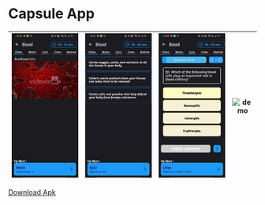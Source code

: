 # Capsule App

| ![video](media/video.jpg) | ![notes](media/notes.jpg) | ![quiz](media/quiz.jpg) | ![demo](media/demo.gif) |
|---------------------------|-------------------|------------------|------------------|

[Download Apk](https://drive.google.com/file/d/1NUo2TUUULGLH9fs4gmTjPUj6ZnVMcU_c/view?usp=sharing)
